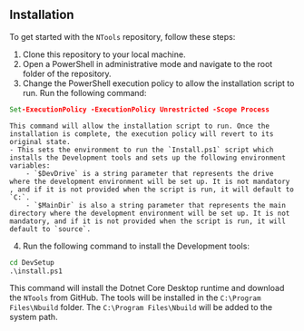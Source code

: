 
## Installation
To get started with the `NTools` repository, follow these steps:

1. Clone this repository to your local machine.
2. Open a PowerShell in administrative mode and navigate to the root folder of the repository.
3. Change the PowerShell execution policy to allow the installation script to run. Run the following command:

```cmd
Set-ExecutionPolicy -ExecutionPolicy Unrestricted -Scope Process
```
    
    This command will allow the installation script to run. Once the installation is complete, the execution policy will revert to its original state.
    - This sets the environment to run the `Install.ps1` script which installs the Development tools and sets up the following environment variables:
        - `$DevDrive` is a string parameter that represents the drive where the development environment will be set up. It is not mandatory , and if it is not provided when the script is run, it will default to `C:`.
        - `$MainDir` is also a string parameter that represents the main directory where the development environment will be set up. It is not mandatory, and if it is not provided when the script is run, it will default to `source`.

4. Run the following command to install the Development tools:

```cmd
cd DevSetup
.\install.ps1
```

   This command will install the Dotnet Core Desktop runtime and download the `NTools` from GitHub. The tools will be installed in the `C:\Program Files\Nbuild` folder.  The `C:\Program Files\Nbuild` will be added to the system path.